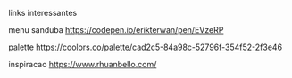 links interessantes

menu sanduba
https://codepen.io/erikterwan/pen/EVzeRP

palette
https://coolors.co/palette/cad2c5-84a98c-52796f-354f52-2f3e46

inspiracao
https://www.rhuanbello.com/